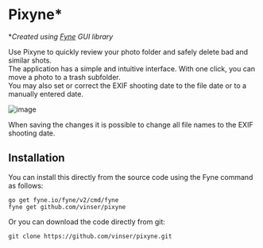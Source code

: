 # Pixyne*

\**Created using [Fyne](https://github.com/fyne-io/fyne) GUI library*


Use Pixyne to quickly review your photo folder and safely delete bad and similar shots.  
The application has a simple and intuitive interface. With one click, you can move a photo to a trash subfolder.  
You may also set or correct the EXIF shooting date to the file date or to a manually entered date.  


![image](https://user-images.githubusercontent.com/14954512/230637077-6fd0bc61-0be7-4cee-8c87-10bd64f2fba3.png)

When saving the changes it is possible to change all file names to the EXIF shooting date.



## Installation

You can install this directly from the source code using the Fyne command as follows:
```
go get fyne.io/fyne/v2/cmd/fyne
fyne get github.com/vinser/pixyne
```
Or you can download the code directly from git:
```
git clone https://github.com/vinser/pixyne.git
```
